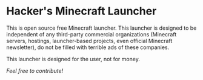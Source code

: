 # Hacker's Minecraft Launcher

This is open source free Minecraft launcher. This launcher is designed to be
independent of any third-party commercial organizations (Minecraft servers, hostings,
launcher-based projects, even official Minecraft newsletter), do not be filled with terrible
ads of these companies.

This launcher is designed for the user, not for money.

*Feel free to contribute!*